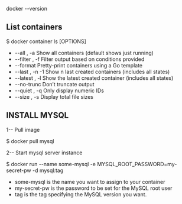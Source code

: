 docker --version

## List containers
$ docker container ls [OPTIONS]
* --all , -a		Show all containers (default shows just running)
* --filter , -f		Filter output based on conditions provided
* --format		Pretty-print containers using a Go template
* --last , -n	-1	Show n last created containers (includes all states)
* --latest , -l		Show the latest created container (includes all states)
* --no-trunc		Don’t truncate output
* --quiet , -q		Only display numeric IDs
* --size , -s		Display total file sizes

## INSTALL MYSQL
1-- Pull image

$ docker pull mysql

2-- Start mysql server instance

$ docker run --name some-mysql -e MYSQL_ROOT_PASSWORD=my-secret-pw -d mysql:tag

* some-mysql is the name you want to assign to your container
* my-secret-pw is the password to be set for the MySQL root user
* tag is the tag specifying the MySQL version you want.
